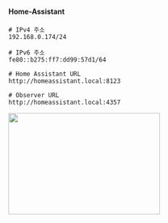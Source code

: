 #### Home-Assistant

```
# IPv4 주소
192.168.0.174/24

# IPv6 주소
fe80::b275:ff7:dd99:57d1/64

# Home Assistant URL
http://homeassistant.local:8123

# Observer URL
http://homeassistant.local:4357
```

<img src="https://github.com/user-attachments/assets/aa2cc58f-f628-4714-afc1-5ed304bd3307" width="300" height="200"/>
